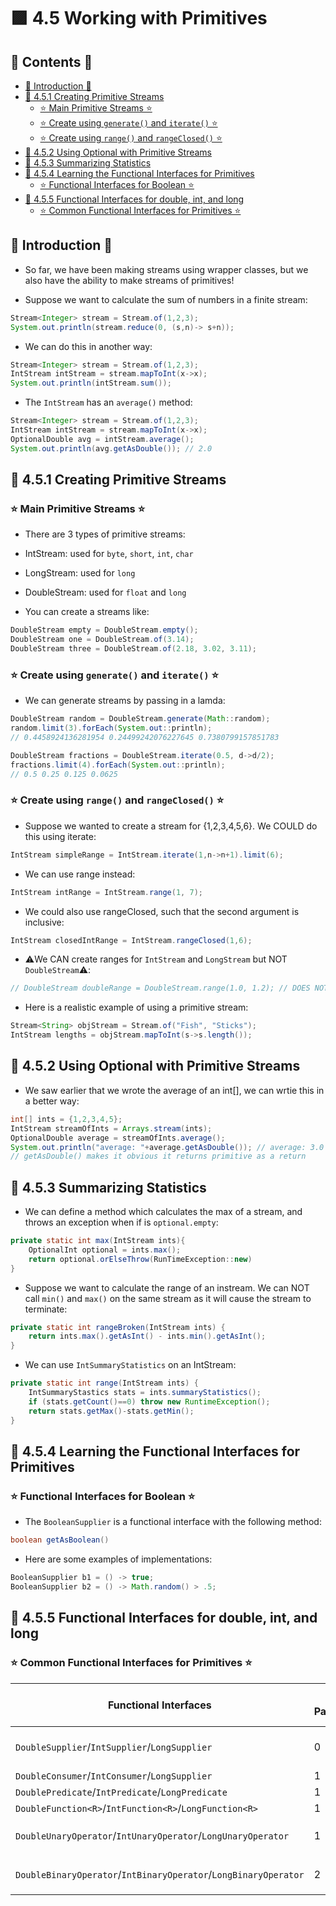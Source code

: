 <link href="../../styles.css" rel="stylesheet"></link>

# 🟪 4.5 Working with Primitives

## 📜 Contents 📜

- [🌸 Introduction 🌸](/src/chapter_4/c_4_1_using_variables_in_lambdas/)
- [🔴 4.5.1 Creating Primitive Streams]()
    - [⭐ Main Primitive Streams ⭐]()
    - [⭐ Create using `generate()` and `iterate()` ⭐]()
    - [⭐ Create using `range()` and `rangeClosed()` ⭐]()
- [🔴 4.5.2 Using Optional with Primitive Streams]()
- [🔴 4.5.3 Summarizing Statistics]()
- [🔴 4.5.4 Learning the Functional Interfaces for Primitives]()
    - [⭐ Functional Interfaces for Boolean ⭐]()
- [🔴 4.5.5 Functional Interfaces for double, int, and long]()
    - [⭐ Common Functional Interfaces for Primitives ⭐]()

## 🌸 Introduction 🌸

* So far, we have been making streams using wrapper classes, but we also have the ability to make streams of primitives!

* Suppose we want to calculate the sum of numbers in a finite stream:

```java
Stream<Integer> stream = Stream.of(1,2,3);
System.out.println(stream.reduce(0, (s,n)-> s+n));
```

* We can do this in another way:

```java
Stream<Integer> stream = Stream.of(1,2,3);
IntStream intStream = stream.mapToInt(x->x);
System.out.println(intStream.sum());
```

* The `IntStream` has an `average()` method:

```java
Stream<Integer> stream = Stream.of(1,2,3);
IntStream intStream = stream.mapToInt(x->x);
OptionalDouble avg = intStream.average();
System.out.println(avg.getAsDouble()); // 2.0
```

## 🔴 4.5.1 Creating Primitive Streams

### ⭐ Main Primitive Streams ⭐


* There are 3 types of primitive streams:

- IntStream: used for `byte`, `short`, `int`, `char`

- LongStream: used for `long`

- DoubleStream: used for `float` and `long`

* You can create a streams like:

```java
DoubleStream empty = DoubleStream.empty();
DoubleStream one = DoubleStream.of(3.14);
DoubleStream three = DoubleStream.of(2.18, 3.02, 3.11);
```

### ⭐ Create using `generate()` and `iterate()` ⭐

* We can generate streams by passing in a lamda:

```java
DoubleStream random = DoubleStream.generate(Math::random);
random.limit(3).forEach(System.out::println);
// 0.4458924136281954 0.24499242076227645 0.7380799157851783

DoubleStream fractions = DoubleStream.iterate(0.5, d->d/2);
fractions.limit(4).forEach(System.out::println);
// 0.5 0.25 0.125 0.0625
```

### ⭐ Create using `range()` and `rangeClosed()` ⭐

* Suppose we wanted to create a stream for {1,2,3,4,5,6}. We COULD do this using iterate:

```java
IntStream simpleRange = IntStream.iterate(1,n->n+1).limit(6);
```

* We can use range instead:

```java
IntStream intRange = IntStream.range(1, 7);
```

* We could also use rangeClosed, such that the second argument is inclusive:

```java
IntStream closedIntRange = IntStream.rangeClosed(1,6);
```

* ⚠️We CAN create ranges for `IntStream` and `LongStream` but NOT `DoubleStream`⚠️:

```java
// DoubleStream doubleRange = DoubleStream.range(1.0, 1.2); // DOES NOT COMPILE
```

* Here is a realistic example of using a primitive stream:

```java
Stream<String> objStream = Stream.of("Fish", "Sticks");
IntStream lengths = objStream.mapToInt(s->s.length());
```

## 🔴 4.5.2 Using Optional with Primitive Streams

* We saw earlier that we wrote the average of an int[], we can wrtie this in a better way:

```java
int[] ints = {1,2,3,4,5};
IntStream streamOfInts = Arrays.stream(ints);
OptionalDouble average = streamOfInts.average();
System.out.println("average: "+average.getAsDouble()); // average: 3.0
// getAsDouble() makes it obvious it returns primitive as a return	
```

## 🔴 4.5.3 Summarizing Statistics

* We can define a method which calculates the max of a stream, and throws an exception when if is `optional.empty`:

```java
private static int max(IntStream ints){
    OptionalInt optional = ints.max();
    return optional.orElseThrow(RunTimeException::new)
}
```

* Suppose we want to calculate the range of an instream. We can NOT call `min()` and `max()` on the same stream as it will cause the stream to terminate:

```java
private static int rangeBroken(IntStream ints) {
    return ints.max().getAsInt() - ints.min().getAsInt();
}
```

* We can use `IntSummaryStatistics` on an IntStream:

```java
private static int range(IntStream ints) {
    IntSummaryStastics stats = ints.summaryStatistics();
    if (stats.getCount()==0) throw new RuntimeException();
    return stats.getMax()-stats.getMin();
}
```


## 🔴 4.5.4 Learning the Functional Interfaces for Primitives

### ⭐ Functional Interfaces for Boolean ⭐

* The `BooleanSupplier` is a functional interface with the following method:

```java
boolean getAsBoolean()
```

* Here are some examples of implementations:

```java
BooleanSupplier b1 = () -> true;
BooleanSupplier b2 = () -> Math.random() > .5;
```

## 🔴 4.5.5 Functional Interfaces for double, int, and long

### ⭐ Common Functional Interfaces for Primitives ⭐

| Functional Interfaces                          | # Parameters  | Return Type              | Single Abstract Method     |
|------------------------------------------------|---------------|------------------------  |--------------------------- |
|`DoubleSupplier`/`IntSupplier`/`LongSupplier`   | 0             | `double`/`int`/`long`    | Single Abstract Method     |
|`DoubleConsumer`/`IntConsumer`/`LongSupplier`   | 1             | `void`                   | `accept`                   |
| `DoublePredicate`/`IntPredicate`/`LongPredicate`| 1         | `boolean`                   | `test`                     | 
| `DoubleFunction<R>`/`IntFunction<R>`/`LongFunction<R>` | 1         | `R`                  | `apply`                    |
| `DoubleUnaryOperator`/`IntUnaryOperator`/`LongUnaryOperator`| 1 | `double`/`int`/`long`   | `applyAsDouble`, `applyAsInt`, `applyAsLong` |
| `DoubleBinaryOperator`/`IntBinaryOperator`/`LongBinaryOperator`| 2 | `double`/`int`/`long`| `applyAsDouble`, `applyAsInt`, `applyAsLong` |

